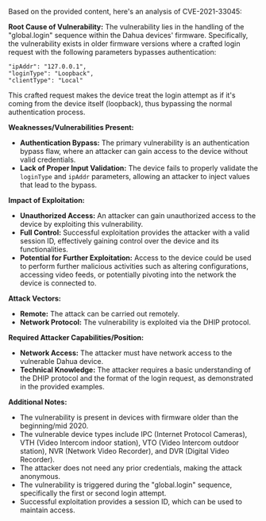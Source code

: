 Based on the provided content, here's an analysis of CVE-2021-33045:

**Root Cause of Vulnerability:**
The vulnerability lies in the handling of the "global.login" sequence within the Dahua devices' firmware. Specifically, the vulnerability exists in older firmware versions where a crafted login request with the following parameters bypasses authentication:

    "ipAddr": "127.0.0.1",
    "loginType": "Loopback",
    "clientType": "Local"

This crafted request makes the device treat the login attempt as if it's coming from the device itself (loopback), thus bypassing the normal authentication process.

**Weaknesses/Vulnerabilities Present:**
- **Authentication Bypass:** The primary vulnerability is an authentication bypass flaw, where an attacker can gain access to the device without valid credentials.
- **Lack of Proper Input Validation:** The device fails to properly validate the `loginType` and `ipAddr` parameters, allowing an attacker to inject values that lead to the bypass.

**Impact of Exploitation:**
- **Unauthorized Access:** An attacker can gain unauthorized access to the device by exploiting this vulnerability.
- **Full Control:** Successful exploitation provides the attacker with a valid session ID, effectively gaining control over the device and its functionalities.
- **Potential for Further Exploitation:** Access to the device could be used to perform further malicious activities such as altering configurations, accessing video feeds, or potentially pivoting into the network the device is connected to.

**Attack Vectors:**
- **Remote:** The attack can be carried out remotely.
- **Network Protocol:** The vulnerability is exploited via the DHIP protocol.

**Required Attacker Capabilities/Position:**
- **Network Access:** The attacker must have network access to the vulnerable Dahua device.
- **Technical Knowledge:** The attacker requires a basic understanding of the DHIP protocol and the format of the login request, as demonstrated in the provided examples.

**Additional Notes:**
- The vulnerability is present in devices with firmware older than the beginning/mid 2020.
- The vulnerable device types include IPC (Internet Protocol Cameras), VTH (Video Intercom indoor station), VTO (Video Intercom outdoor station), NVR (Network Video Recorder), and DVR (Digital Video Recorder).
- The attacker does not need any prior credentials, making the attack anonymous.
- The vulnerability is triggered during the "global.login" sequence, specifically the first or second login attempt.
- Successful exploitation provides a session ID, which can be used to maintain access.